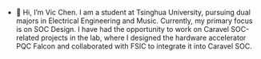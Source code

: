 - 👋 Hi, I’m Vic Chen. I am a student at Tsinghua University, pursuing dual majors in Electrical Engineering and Music. Currently, my primary focus is on SOC Design. I have had the opportunity to work on Caravel SOC-related projects in the lab, where I designed the hardware accelerator PQC Falcon and collaborated with FSIC to integrate it into Caravel SOC.
<!---
vic9112/vic9112 is a ✨ special ✨ repository because its `README.md` (this file) appears on your GitHub profile.
You can click the Preview link to take a look at your changes.
--->

